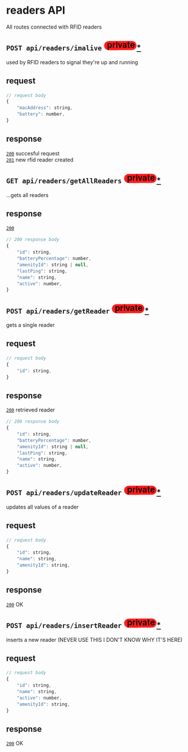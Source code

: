 # readers API
All routes connected with RFID readers
## `POST api/readers/imalive` ![img_private](https://github.com/Coenicorn/DeGroeneWeide/blob/main/backend/docgen/private.png?raw=true)[*](https://github.com/Coenicorn/DeGroeneWeide/blob/conformation-mail/backend/api/DOCS.md)
used by RFID readers to signal they're up and running
## request
```javascript
// request body
{
	"macAddress": string,
	"battery": number,
}
```
## response
[`200`](https://developer.mozilla.org/en-US/docs/Web/HTTP/Status) succesful request<br>
[`201`](https://developer.mozilla.org/en-US/docs/Web/HTTP/Status) new rfid reader created<br>
## `GET api/readers/getAllReaders` ![img_private](https://github.com/Coenicorn/DeGroeneWeide/blob/main/backend/docgen/private.png?raw=true)[*](https://github.com/Coenicorn/DeGroeneWeide/blob/conformation-mail/backend/api/DOCS.md)
...gets all readers
## response
[`200`](https://developer.mozilla.org/en-US/docs/Web/HTTP/Status) <br>
```javascript
// 200 response body
{
	"id": string,
	"batteryPercentage": number,
	"amenityId": string | null,
	"lastPing": string,
	"name": string,
	"active": number,
}
```
## `POST api/readers/getReader` ![img_private](https://github.com/Coenicorn/DeGroeneWeide/blob/main/backend/docgen/private.png?raw=true)[*](https://github.com/Coenicorn/DeGroeneWeide/blob/conformation-mail/backend/api/DOCS.md)
gets a single reader
## request
```javascript
// request body
{
	"id": string,
}
```
## response
[`200`](https://developer.mozilla.org/en-US/docs/Web/HTTP/Status) retrieved reader<br>
```javascript
// 200 response body
{
	"id": string,
	"batteryPercentage": number,
	"amenityId": string | null,
	"lastPing": string,
	"name": string,
	"active": number,
}
```
## `POST api/readers/updateReader` ![img_private](https://github.com/Coenicorn/DeGroeneWeide/blob/main/backend/docgen/private.png?raw=true)[*](https://github.com/Coenicorn/DeGroeneWeide/blob/conformation-mail/backend/api/DOCS.md)
updates all values of a reader
## request
```javascript
// request body
{
	"id": string,
	"name": string,
	"amenityId": string,
}
```
## response
[`200`](https://developer.mozilla.org/en-US/docs/Web/HTTP/Status) OK<br>
## `POST api/readers/insertReader` ![img_private](https://github.com/Coenicorn/DeGroeneWeide/blob/main/backend/docgen/private.png?raw=true)[*](https://github.com/Coenicorn/DeGroeneWeide/blob/conformation-mail/backend/api/DOCS.md)
inserts a new reader (NEVER USE THIS I DON'T KNOW WHY IT'S HERE)
## request
```javascript
// request body
{
	"id": string,
	"name": string,
	"active": number,
	"amenityId": string,
}
```
## response
[`200`](https://developer.mozilla.org/en-US/docs/Web/HTTP/Status) OK<br>
